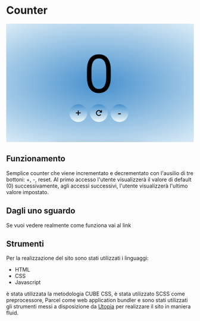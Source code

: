 # Counter

![simple counter](./src/assets/img/Screenshot.png "Counter")

## Funzionamento

Semplice counter che viene incrementato e decrementato con l'ausilio di tre bottoni: +, -, reset.
Al primo accesso l'utente visualizzerà il valore di default (0) successivamente, agli accessi successivi, l'utente visualizzerà l'ultimo valore impostato.

## Dagli uno sguardo

Se vuoi vedere realmente come funziona vai al link

## Strumenti

Per la realizzazione del sito sono stati utilizzati i linguaggi:

- HTML
- CSS
- Javascript

è stata utilizzata la metodologia CUBE CSS, è stata utilizzato SCSS come preprocessore, Parcel come web application bundler e sono stati utilizzati gli strumenti messi a disposizione da [Utopia](https://utopia.fyi/) per realizzare il sito in maniera fluid.
